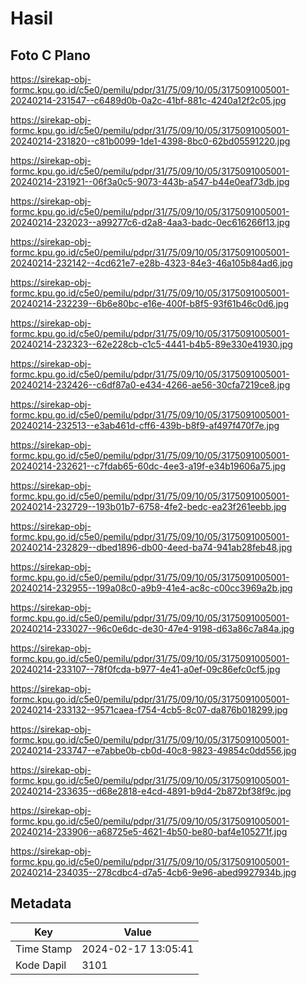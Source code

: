 # Hasil

## Foto C Plano

https://sirekap-obj-formc.kpu.go.id/c5e0/pemilu/pdpr/31/75/09/10/05/3175091005001-20240214-231547--c6489d0b-0a2c-41bf-881c-4240a12f2c05.jpg

https://sirekap-obj-formc.kpu.go.id/c5e0/pemilu/pdpr/31/75/09/10/05/3175091005001-20240214-231820--c81b0099-1de1-4398-8bc0-62bd05591220.jpg

https://sirekap-obj-formc.kpu.go.id/c5e0/pemilu/pdpr/31/75/09/10/05/3175091005001-20240214-231921--06f3a0c5-9073-443b-a547-b44e0eaf73db.jpg

https://sirekap-obj-formc.kpu.go.id/c5e0/pemilu/pdpr/31/75/09/10/05/3175091005001-20240214-232023--a99277c6-d2a8-4aa3-badc-0ec616266f13.jpg

https://sirekap-obj-formc.kpu.go.id/c5e0/pemilu/pdpr/31/75/09/10/05/3175091005001-20240214-232142--4cd621e7-e28b-4323-84e3-46a105b84ad6.jpg

https://sirekap-obj-formc.kpu.go.id/c5e0/pemilu/pdpr/31/75/09/10/05/3175091005001-20240214-232239--6b6e80bc-e16e-400f-b8f5-93f61b46c0d6.jpg

https://sirekap-obj-formc.kpu.go.id/c5e0/pemilu/pdpr/31/75/09/10/05/3175091005001-20240214-232323--62e228cb-c1c5-4441-b4b5-89e330e41930.jpg

https://sirekap-obj-formc.kpu.go.id/c5e0/pemilu/pdpr/31/75/09/10/05/3175091005001-20240214-232426--c6df87a0-e434-4266-ae56-30cfa7219ce8.jpg

https://sirekap-obj-formc.kpu.go.id/c5e0/pemilu/pdpr/31/75/09/10/05/3175091005001-20240214-232513--e3ab461d-cff6-439b-b8f9-af497f470f7e.jpg

https://sirekap-obj-formc.kpu.go.id/c5e0/pemilu/pdpr/31/75/09/10/05/3175091005001-20240214-232621--c7fdab65-60dc-4ee3-a19f-e34b19606a75.jpg

https://sirekap-obj-formc.kpu.go.id/c5e0/pemilu/pdpr/31/75/09/10/05/3175091005001-20240214-232729--193b01b7-6758-4fe2-bedc-ea23f261eebb.jpg

https://sirekap-obj-formc.kpu.go.id/c5e0/pemilu/pdpr/31/75/09/10/05/3175091005001-20240214-232829--dbed1896-db00-4eed-ba74-941ab28feb48.jpg

https://sirekap-obj-formc.kpu.go.id/c5e0/pemilu/pdpr/31/75/09/10/05/3175091005001-20240214-232955--199a08c0-a9b9-41e4-ac8c-c00cc3969a2b.jpg

https://sirekap-obj-formc.kpu.go.id/c5e0/pemilu/pdpr/31/75/09/10/05/3175091005001-20240214-233027--96c0e6dc-de30-47e4-9198-d63a86c7a84a.jpg

https://sirekap-obj-formc.kpu.go.id/c5e0/pemilu/pdpr/31/75/09/10/05/3175091005001-20240214-233107--78f0fcda-b977-4e41-a0ef-09c86efc0cf5.jpg

https://sirekap-obj-formc.kpu.go.id/c5e0/pemilu/pdpr/31/75/09/10/05/3175091005001-20240214-233132--9571caea-f754-4cb5-8c07-da876b018299.jpg

https://sirekap-obj-formc.kpu.go.id/c5e0/pemilu/pdpr/31/75/09/10/05/3175091005001-20240214-233747--e7abbe0b-cb0d-40c8-9823-49854c0dd556.jpg

https://sirekap-obj-formc.kpu.go.id/c5e0/pemilu/pdpr/31/75/09/10/05/3175091005001-20240214-233635--d68e2818-e4cd-4891-b9d4-2b872bf38f9c.jpg

https://sirekap-obj-formc.kpu.go.id/c5e0/pemilu/pdpr/31/75/09/10/05/3175091005001-20240214-233906--a68725e5-4621-4b50-be80-baf4e105271f.jpg

https://sirekap-obj-formc.kpu.go.id/c5e0/pemilu/pdpr/31/75/09/10/05/3175091005001-20240214-234035--278cdbc4-d7a5-4cb6-9e96-abed9927934b.jpg


## Metadata

| Key        | Value               |
| ---------- | ------------------- |
| Time Stamp | 2024-02-17 13:05:41 |
| Kode Dapil | 3101                |



